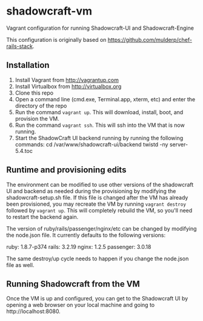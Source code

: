 shadowcraft-vm
==============

Vagrant configuration for running Shadowcraft-UI and Shadowcraft-Engine

This configuration is originally based on https://github.com/mulderp/chef-rails-stack.

## Installation

1. Install Vagrant from http://vagrantup.com
2. Install Virtualbox from http://virtualbox.org
3. Clone this repo
4. Open a command line (cmd.exe, Terminal.app, xterm, etc) and enter the directory of the repo
5. Run the command `vagrant up`.  This will download, install, boot, and provision the VM.
6. Run the command `vagrant ssh`.  This will ssh into the VM that is now running.
7. Start the ShadowCraft UI backend running by running the following commands:
    cd /var/www/shadowcraft-ui/backend
    twistd -ny server-5.4.toc

## Runtime and provisioning edits

The environment can be modified to use other versions of the shadowcraft UI and backend as needed during the provisioning by modifying the shadowcraft-setup.sh file.  If this file is changed after the VM has already been provisioned, you may recreate the VM by running `vagrant destroy` followed by `vagrant up`.  This will completely rebuild the VM, so you'll need to restart the backend again.

The version of ruby/rails/passenger/nginx/etc can be changed by modifying the node.json file.  It currently defaults to the following versions:

ruby: 1.8.7-p374
rails: 3.2.19
nginx: 1.2.5
passenger: 3.0.18

The same destroy/up cycle needs to happen if you change the node.json file as well.

## Running Shadowcraft from the VM

Once the VM is up and configured, you can get to the Shadowcraft UI by opening a web browser on your local machine and going to http://localhost:8080.
